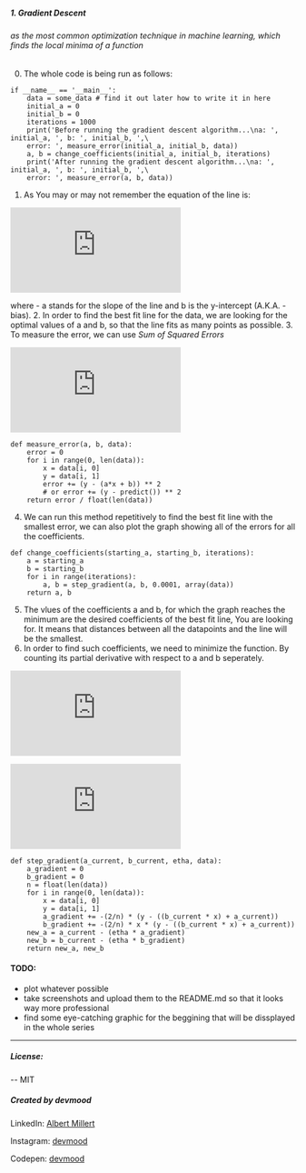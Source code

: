 ##### **1. Gradient Descent**
###### as the most common optimization technique in machine learning, which finds the local minima of a function
0. The whole code is being run as follows:
```
if __name__ == '__main__':
    data = some_data # find it out later how to write it in here
    initial_a = 0
    initial_b = 0
    iterations = 1000
    print('Before running the gradient descent algorithm...\na: ', initial_a, ', b: ', initial_b, ',\
    error: ', measure_error(initial_a, initial_b, data))
    a, b = change_coefficients(initial_a, initial_b, iterations)
    print('After running the gradient descent algorithm...\na: ', initial_a, ', b: ', initial_b, ',\
    error: ', measure_error(a, b, data))
```
1. As You may or may not remember the equation of the line is:

![equation of the line][line]

where - a stands for the slope of the line and b is the y-intercept (A.K.A. - bias).
2. In order to find the best fit line for the data, we are looking for the optimal values of a and b, so that the line fits as many points as possible.
3. To measure the error, we can use *Sum of Squared Errors*

![Sum of Squared Errors][sse]

```
def measure_error(a, b, data):
    error = 0
    for i in range(0, len(data)):
        x = data[i, 0]
        y = data[i, 1]
        error += (y - (a*x + b)) ** 2
        # or error += (y - predict()) ** 2
    return error / float(len(data))
```
4. We can run this method repetitively to find the best fit line with the smallest error, we can also plot the graph showing all of the errors for all the coefficients.
```
def change_coefficients(starting_a, starting_b, iterations):
    a = starting_a
    b = starting_b
    for i in range(iterations):
        a, b = step_gradient(a, b, 0.0001, array(data))
    return a, b
```
5. The vlues of the coefficients a and b, for which the graph reaches the minimum are the desired coefficients of the best fit line, You are looking for. It means that distances between all the datapoints and the line will be the smallest.
6. In order to find such coefficients, we need to minimize the function. By counting its partial derivative with respect to a and b seperately.

![derivative of the function with respect to coefficient a - slope][derivative_a]

![derivative of the function with respect to the coefficient b - bias][derivative_b]

```
def step_gradient(a_current, b_current, etha, data):
    a_gradient = 0
    b_gradient = 0
    n = float(len(data))
    for i in range(0, len(data)):
        x = data[i, 0]
        y = data[i, 1]
        a_gradient += -(2/n) * (y - ((b_current * x) + a_current))
        b_gradient += -(2/n) * x * (y - ((b_current * x) + a_current))
    new_a = a_current - (etha * a_gradient)
    new_b = b_current - (etha * b_gradient)
    return new_a, new_b
```
#### TODO:
- plot whatever possible
- take screenshots and upload them to the README.md so that it looks way more professional
- find some eye-catching graphic for the beggining that will be dissplayed in the whole series
---
##### License:
-- MIT

##### **Created by devmood**

LinkedIn: [Albert Millert](https://www.linkedin.com/in/albert-millert/)

Instagram: [devmood](https://instagram.com/devmood/)

Codepen: [devmood](https://codepen.io/devmood/)

[line]: http://www.sciweavers.org/tex2img.php?eq=y%20%3D%20ax%20%2B%20b&bc=White&fc=Black&im=png&fs=12&ff=mathpazo&edit=0
[sse]: http://www.sciweavers.org/tex2img.php?eq=%20SSE%20%3D%20%5Csum%20%28y%20-%20%20%5Chat%7By%7D%20%29%5E2&bc=White&fc=Black&im=png&fs=12&ff=mathpazo&edit=0
[derivative_a]: http://www.sciweavers.org/tex2img.php?eq=%20%5Cfrac%7B%5Cpartial%5Ef%7D%7B%5Cpartial%20a%7D%20%3D%20%5Cfrac%7B1%7D%7Bn%7D%20%5Csum%20-2x%20%28y%20-%20%28ax%20%2B%20b%29%29&bc=White&fc=Black&im=png&fs=12&ff=mathpazo&edit=0
[derivative_b]: http://www.sciweavers.org/tex2img.php?eq=%20%5Cfrac%7B%5Cpartial%5Ef%7D%7B%5Cpartial%20b%7D%20%3D%20%5Cfrac%7B1%7D%7Bn%7D%20%5Csum%20-2%20%28y%20-%20%28ax%20%2B%20b%29%29&bc=White&fc=Black&im=png&fs=12&ff=mathpazo&edit=0
